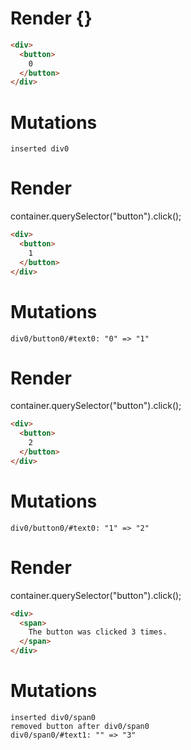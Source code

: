 # Render {}
```html
<div>
  <button>
    0
  </button>
</div>
```

# Mutations
```
inserted div0
```


# Render 
container.querySelector("button").click();

```html
<div>
  <button>
    1
  </button>
</div>
```

# Mutations
```
div0/button0/#text0: "0" => "1"
```


# Render 
container.querySelector("button").click();

```html
<div>
  <button>
    2
  </button>
</div>
```

# Mutations
```
div0/button0/#text0: "1" => "2"
```


# Render 
container.querySelector("button").click();

```html
<div>
  <span>
    The button was clicked 3 times.
  </span>
</div>
```

# Mutations
```
inserted div0/span0
removed button after div0/span0
div0/span0/#text1: "" => "3"
```